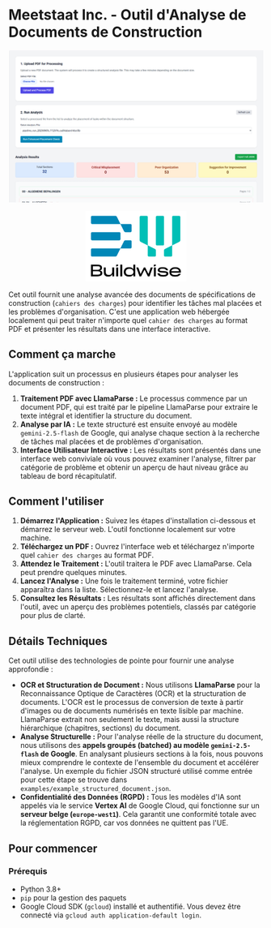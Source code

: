 # Meetstaat Inc. - Outil d'Analyse de Documents de Construction

![Capture d'écran de l'outil](Requirements/Screenshot%202025-08-29%20172735.png)

<p align="center">
  <img src="Requirements/BWlogo.png" alt="Logo de Buildwise" width="200"/>
</p>

Cet outil fournit une analyse avancée des documents de spécifications de construction (`cahiers des charges`) pour identifier les tâches mal placées et les problèmes d'organisation. C'est une application web hébergée localement qui peut traiter n'importe quel `cahier des charges` au format PDF et présenter les résultats dans une interface interactive.

## Comment ça marche

L'application suit un processus en plusieurs étapes pour analyser les documents de construction :

1.  **Traitement PDF avec LlamaParse :** Le processus commence par un document PDF, qui est traité par le pipeline LlamaParse pour extraire le texte intégral et identifier la structure du document.
2.  **Analyse par IA :** Le texte structuré est ensuite envoyé au modèle `gemini-2.5-flash` de Google, qui analyse chaque section à la recherche de tâches mal placées et de problèmes d'organisation.
3.  **Interface Utilisateur Interactive :** Les résultats sont présentés dans une interface web conviviale où vous pouvez examiner l'analyse, filtrer par catégorie de problème et obtenir un aperçu de haut niveau grâce au tableau de bord récapitulatif.

## Comment l'utiliser

1.  **Démarrez l'Application :** Suivez les étapes d'installation ci-dessous et démarrez le serveur web. L'outil fonctionne localement sur votre machine.
2.  **Téléchargez un PDF :** Ouvrez l'interface web et téléchargez n'importe quel `cahier des charges` au format PDF.
3.  **Attendez le Traitement :** L'outil traitera le PDF avec LlamaParse. Cela peut prendre quelques minutes.
4.  **Lancez l'Analyse :** Une fois le traitement terminé, votre fichier apparaîtra dans la liste. Sélectionnez-le et lancez l'analyse.
5.  **Consultez les Résultats :** Les résultats sont affichés directement dans l'outil, avec un aperçu des problèmes potentiels, classés par catégorie pour plus de clarté.

## Détails Techniques

Cet outil utilise des technologies de pointe pour fournir une analyse approfondie :

-   **OCR et Structuration de Document :** Nous utilisons **LlamaParse** pour la Reconnaissance Optique de Caractères (OCR) et la structuration de documents. L'OCR est le processus de conversion de texte à partir d'images ou de documents numérisés en texte lisible par machine. LlamaParse extrait non seulement le texte, mais aussi la structure hiérarchique (chapitres, sections) du document.
-   **Analyse Structurelle :** Pour l'analyse réelle de la structure du document, nous utilisons des **appels groupés (batched) au modèle `gemini-2.5-flash` de Google**. En analysant plusieurs sections à la fois, nous pouvons mieux comprendre le contexte de l'ensemble du document et accélérer l'analyse. Un exemple du fichier JSON structuré utilisé comme entrée pour cette étape se trouve dans `examples/example_structured_document.json`.
-   **Confidentialité des Données (RGPD) :** Tous les modèles d'IA sont appelés via le service **Vertex AI** de Google Cloud, qui fonctionne sur un **serveur belge (`europe-west1`)**. Cela garantit une conformité totale avec la réglementation RGPD, car vos données ne quittent pas l'UE.

## Pour commencer

### Prérequis

-   Python 3.8+
-   `pip` pour la gestion des paquets
-   Google Cloud SDK (`gcloud`) installé et authentifié. Vous devez être connecté via `gcloud auth application-default login`.
